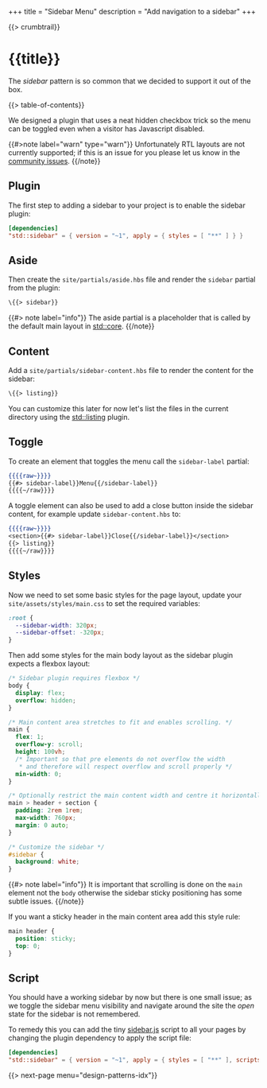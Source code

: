+++
title = "Sidebar Menu"
description = "Add navigation to a sidebar"
+++

{{> crumbtrail}}

# {{title}}

The *sidebar* pattern is so common that we decided to support it out of the box.

{{> table-of-contents}}

We designed a plugin that uses a neat hidden checkbox trick so the menu can be toggled even when a visitor has Javascript disabled.

{{#>note label="warn" type="warn"}}
Unfortunately RTL layouts are not currently supported; if this is an issue for you please let us know in the [community issues][].
{{/note}}

## Plugin

The first step to adding a sidebar to your project is to enable the sidebar plugin:

```toml
[dependencies]
"std::sidebar" = { version = "~1", apply = { styles = [ "**" ] } }
```

## Aside

Then create the `site/partials/aside.hbs` file and render the `sidebar` partial from the plugin:

```handlebars
\{{> sidebar}}
```

{{#> note label="info"}}
The aside partial is a placeholder that is called by the default main layout in [std::core][].
{{/note}}

## Content

Add a `site/partials/sidebar-content.hbs` file to render the content for the sidebar:

```handlebars
\{{> listing}}
```

You can customize this later for now let's list the files in the current directory using the [std::listing][] plugin.

## Toggle

To create an element that toggles the menu call the `sidebar-label` partial:

```handlebars
{{{{raw~}}}}
{{#> sidebar-label}}Menu{{/sidebar-label}}
{{{{~/raw}}}}
```

A toggle element can also be used to add a close button inside the sidebar content, for example update `sidebar-content.hbs` to:

```handlebars
{{{{raw~}}}}
<section>{{#> sidebar-label}}Close{{/sidebar-label}}</section>
{{> listing}}
{{{{~/raw}}}}
```

## Styles

Now we need to set some basic styles for the page layout, update your `site/assets/styles/main.css` to set the required variables:

```css
:root {
  --sidebar-width: 320px;
  --sidebar-offset: -320px;
}
```

Then add some styles for the main body layout as the sidebar plugin expects a flexbox layout:

```css
/* Sidebar plugin requires flexbox */
body {
  display: flex;
  overflow: hidden;
}

/* Main content area stretches to fit and enables scrolling. */
main {
  flex: 1;
  overflow-y: scroll;
  height: 100vh;
  /* Important so that pre elements do not overflow the width
   * and therefore will respect overflow and scroll properly */
  min-width: 0;
}

/* Optionally restrict the main content width and centre it horizontally */
main > header + section {
  padding: 2rem 1rem;
  max-width: 760px;
  margin: 0 auto;
}

/* Customize the sidebar */
#sidebar {
  background: white;
}
```

{{#> note label="info"}}
It is important that scrolling is done on the `main` element not the `body` otherwise the sidebar sticky positioning has some subtle issues.
{{/note}}

If you want a sticky header in the main content area add this style rule:

```css
main header {
  position: sticky;
  top: 0;
}
```

## Script

You should have a working sidebar by now but there is one small issue; as we toggle the sidebar menu visibility and navigate around the site the *open* state for the sidebar is not remembered.

To remedy this you can add the tiny [sidebar.js][] script to all your pages by changing the plugin dependency to apply the script file:

```toml
[dependencies]
"std::sidebar" = { version = "~1", apply = { styles = [ "**" ], scripts = [ "**" ] } }
```

{{> next-page menu="design-patterns-idx"}}

[std::sidebar]: https://github.com/uwe-app/plugins/tree/master/std/sidebar
[std::core]: https://github.com/uwe-app/plugins/tree/master/std/core
[std::listing]: https://github.com/uwe-app/plugins/tree/master/std/listing
[community issues]: https://github.com/uwe-app/community/issues
[sidebar.js]: https://github.com/uwe-app/plugins/blob/master/std/sidebar/scripts/sidebar.js
